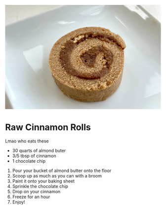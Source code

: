 ![Better than Erewhon Raw Cinnamon Rolls](IMG/CinnamonRoll.webp)


# Raw Cinnamon Rolls

Lmao who eats these

- 30 quarts of almond buter
- 3/5 tbsp of cinnamon
- 1 chocolate chip

1. Pour your bucket of almond butter onto the floor
2. Scoop up as much as you can with a broom
3. Paint it onto your baking sheet 
4. Sprinkle the chocolate chip
5. Drop on your cinnamon
6. Freeze for an hour
7. Enjoy!